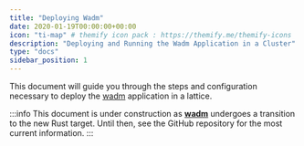 ```yaml
---
title: "Deploying Wadm"
date: 2020-01-19T00:00:00+00:00
icon: "ti-map" # themify icon pack : https://themify.me/themify-icons
description: "Deploying and Running the Wadm Application in a Cluster"
type: "docs"
sidebar_position: 1
---
```


This document will guide you through the steps and configuration necessary to deploy the [wadm](https://github.com/wasmcloud/wadm) application in a lattice.

:::info
This document is under construction as **[wadm](https://github.com/wasmcloud/wadm)** undergoes a transition to the new Rust target. Until then, see the GitHub repository for the most current information.
:::